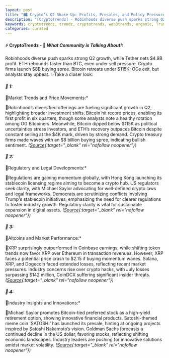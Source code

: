 ```yaml
---
layout: post
title: "🏙️ Crypto’s Q2 Shake-Up: Profits, Presales, and Policy Pressure Surge"
description: "[CryptoTrendz] - Robinhoods diverse push sparks strong Q2 growth, while Tether nets $4.9B profit. ETH rebounds faster than BTC, even under sell pressure. Crypto firms launch $8B buying spree. Bitcoin retreats under $115K; OGs exit, but analysts stay upbeat."
keywords: cryptotrendz, trendz, cryptotrends, web3trends, organic, Trump, Bitcoin, crypto, XRP, Token, Growth, Dogecoin, Revenue, Stablecoin, bank, Trading, investors, Ethereum
categories: curated
---
```


#### ⚡ CryptoTrendz - 📌 *What Community is Talking About!:*

Robinhoods diverse push sparks strong Q2 growth, while Tether nets $4.9B profit. ETH rebounds faster than BTC, even under sell pressure. Crypto firms launch $8B buying spree. Bitcoin retreats under $115K; OGs exit, but analysts stay upbeat. ✨Take a closer look:


#### *🔖 1:*  

🔹Market Trends and Price Movements:*  

🔹Robinhood’s diversified offerings are fueling significant growth in Q2, highlighting broader investment shifts. Bitcoin hit record prices, enabling its first profit in six quarters, though some analysts note a healthy rotation among OG Bitcoiners. Meanwhile, Bitcoin dipped below $115K as political uncertainties stress investors, and ETH’s recovery outpaces Bitcoin despite constant selling at the $4K mark, driven by strong demand. Crypto treasury firms made waves with an $8 billion buying spree, indicating bullish sentiment. *([Source](https://s.avyag.com/newslink1){:target="_blank" rel="nofollow noopener"})*

#### *🔖 2:*  

🔹Regulatory and Legal Developments:*  

🔹Regulations are gaining momentum globally, with Hong Kong launching its stablecoin licensing regime aiming to become a crypto hub. US regulators seek clarity, with Michael Saylor advocating for well-defined crypto laws and legal frameworks. Democrats are scrutinizing conflicts involving Trump's stablecoin initiatives, emphasizing the need for clearer regulations to foster industry growth. Regulatory clarity is vital for sustainable expansion in digital assets. *([Source](https://s.avyag.com/lyqb){:target="_blank" rel="nofollow noopener"})*

#### *🔖 3:*  

🔹Altcoins and Market Performance:*  

🔹XRP surprisingly outperformed in Coinbase earnings, while shifting token trends now favor XRP over Ethereum in transaction revenues. However, XRP faces a potential price crash to $2.15 if buying momentum wanes. Solana, XRP, and Dogecoin faced extended losses, reflecting recent market pressures. Industry concerns rise over crypto hacks, with July losses surpassing $142 million, CoinDCX suffering significant insider threats. *([Source](https://s.avyag.com/xes6){:target="_blank" rel="nofollow noopener"})*

#### *🔖 4:*  

🔹Industry Insights and Innovations:*  

🔹Michael Saylor promotes Bitcoin-tied preferred stock as a high-yield retirement option, showing innovative financial products. Satoshi-themed meme coin 'SATOSHI' has launched its presale, hinting at ongoing projects inspired by Satoshi Nakamoto’s vision. Goldman Sachs forecasts a continued decline in the US dollar, favoring stocks, reflecting shifting economic landscapes. Industry leaders are pushing for innovative solutions amidst market volatility. *([Source](https://s.avyag.com/mbmx){:target="_blank" rel="nofollow noopener"})*
